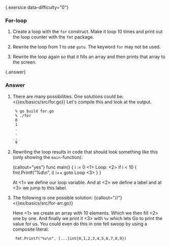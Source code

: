 {.exersice data-difficulty="0"}
### For-loop

1. Create a loop with the `for` construct. Make it loop
   10 times and print out the loop counter with the `fmt` package.

2. Rewrite the loop from 1 to use `goto`. The keyword `for` may not be used.

3.  Rewrite the loop again so that it fills an array and then prints that array to the screen.


{.answer}
### Answer

1. There are many possibilities. One solutions could be:
<{{ex/basics/src/for.go}}
    Let's compile this and look at the output.

        % go build for.go
        % ./for
        0
        1
        .
        .
        .
        9

2. Rewriting the loop results in code that should look something
    like this (only showing the `main`-function):

   {callout="yes"}
        func main() {
                i := 0	<1>
        Loop:		    <2>
                if i < 10 {
                    fmt.Printf("%d\n", i)
                    i++
                    goto Loop <3>
                }
        }

   At <1> we define our loop variable. And at <2> we define a label and at <3> we jump
   to this label.

3. The following is one possible solution:
    {callout="//"}
    <{{ex/basics/src/for-arr.go}}

    Here <1> we create an array with 10 elements.
    Which we then fill <2> one by one. And finally we print it <3> with `%v` which lets
    Go to print the value for us. You could even do this in one fell swoop by using a composite literal:

        fmt.Printf("%v\n", [...]int{0,1,2,3,4,5,6,7,8,9})
